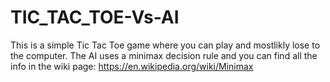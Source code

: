 # TIC_TAC_TOE-Vs-AI

This is a simple Tic Tac Toe game where you can play and mostlikly lose to the computer.
The AI uses a minimax decision rule and you can find all the info in the wiki page:
https://en.wikipedia.org/wiki/Minimax

